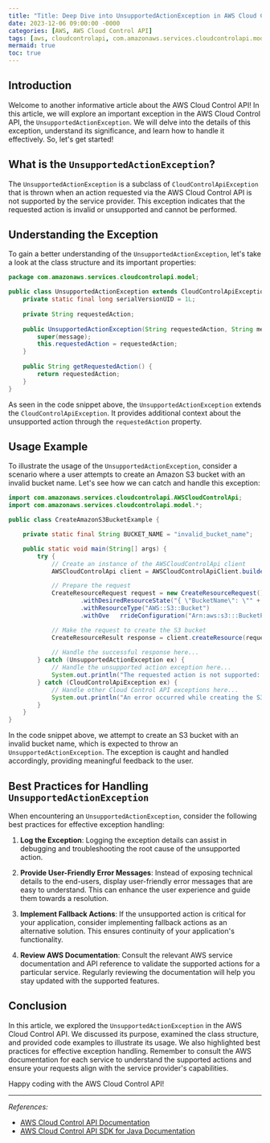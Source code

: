```yaml
---
title: "Title: Deep Dive into UnsupportedActionException in AWS Cloud Control API"
date: 2023-12-06 09:00:00 -0000
categories: [AWS, AWS Cloud Control API]
tags: [aws, cloudcontrolapi, com.amazonaws.services.cloudcontrolapi.model]
mermaid: true
toc: true
---
```



## Introduction

Welcome to another informative article about the AWS Cloud Control API! In this article, we will explore an important exception in the AWS Cloud Control API, the `UnsupportedActionException`. We will delve into the details of this exception, understand its significance, and learn how to handle it effectively. So, let's get started!

## What is the `UnsupportedActionException`?

The `UnsupportedActionException` is a subclass of `CloudControlApiException` that is thrown when an action requested via the AWS Cloud Control API is not supported by the service provider. This exception indicates that the requested action is invalid or unsupported and cannot be performed.

## Understanding the Exception

To gain a better understanding of the `UnsupportedActionException`, let's take a look at the class structure and its important properties:

```java
package com.amazonaws.services.cloudcontrolapi.model;

public class UnsupportedActionException extends CloudControlApiException {
    private static final long serialVersionUID = 1L;
    
    private String requestedAction;
    
    public UnsupportedActionException(String requestedAction, String message) {
        super(message);
        this.requestedAction = requestedAction;
    }
    
    public String getRequestedAction() {
        return requestedAction;
    }
}
```

As seen in the code snippet above, the `UnsupportedActionException` extends the `CloudControlApiException`. It provides additional context about the unsupported action through the `requestedAction` property.

## Usage Example

To illustrate the usage of the `UnsupportedActionException`, consider a scenario where a user attempts to create an Amazon S3 bucket with an invalid bucket name. Let's see how we can catch and handle this exception:

```java
import com.amazonaws.services.cloudcontrolapi.AWSCloudControlApi;
import com.amazonaws.services.cloudcontrolapi.model.*;

public class CreateAmazonS3BucketExample {

    private static final String BUCKET_NAME = "invalid_bucket_name";

    public static void main(String[] args) {
        try {
            // Create an instance of the AWSCloudControlApi client
            AWSCloudControlApi client = AWSCloudControlApiClient.builder().build();

            // Prepare the request
            CreateResourceRequest request = new CreateResourceRequest()
                    .withDesiredResourceState("{ \"BucketName\": \"" + BUCKET_NAME + "\" }")
                    .withResourceType("AWS::S3::Bucket")
                    .withOve   rrideConfiguration("Arn:aws:s3:::BucketPolicy");

            // Make the request to create the S3 bucket
            CreateResourceResult response = client.createResource(request);
            
            // Handle the successful response here...
        } catch (UnsupportedActionException ex) {
            // Handle the unsupported action exception here...
            System.out.println("The requested action is not supported: " + ex.getRequestedAction());
        } catch (CloudControlApiException ex) {
            // Handle other Cloud Control API exceptions here...
            System.out.println("An error occurred while creating the S3 bucket: " + ex.getMessage());
        }
    }
}
```

In the code snippet above, we attempt to create an S3 bucket with an invalid bucket name, which is expected to throw an `UnsupportedActionException`. The exception is caught and handled accordingly, providing meaningful feedback to the user.

## Best Practices for Handling `UnsupportedActionException`

When encountering an `UnsupportedActionException`, consider the following best practices for effective exception handling:

1. **Log the Exception**: Logging the exception details can assist in debugging and troubleshooting the root cause of the unsupported action.

2. **Provide User-Friendly Error Messages**: Instead of exposing technical details to the end-users, display user-friendly error messages that are easy to understand. This can enhance the user experience and guide them towards a resolution.

3. **Implement Fallback Actions**: If the unsupported action is critical for your application, consider implementing fallback actions as an alternative solution. This ensures continuity of your application's functionality.

4. **Review AWS Documentation**: Consult the relevant AWS service documentation and API reference to validate the supported actions for a particular service. Regularly reviewing the documentation will help you stay updated with the supported features.

## Conclusion

In this article, we explored the `UnsupportedActionException` in the AWS Cloud Control API. We discussed its purpose, examined the class structure, and provided code examples to illustrate its usage. We also highlighted best practices for effective exception handling. Remember to consult the AWS documentation for each service to understand the supported actions and ensure your requests align with the service provider's capabilities.

Happy coding with the AWS Cloud Control API!

---

*References:*

- [AWS Cloud Control API Documentation](https://docs.aws.amazon.com/cloudcontrolapi/latest/APIReference/Welcome.html)
- [AWS Cloud Control API SDK for Java Documentation](https://docs.aws.amazon.com/sdk-for-java/latest/developer-guide/home.html)